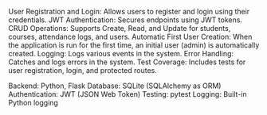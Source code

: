 User Registration and Login: Allows users to register and login using their credentials.
JWT Authentication: Secures endpoints using JWT tokens.
CRUD Operations: Supports Create, Read, and Update for students, courses, attendance logs, and users.
Automatic First User Creation: When the application is run for the first time, an initial user (admin) is automatically created.
Logging: Logs various events in the system.
Error Handling: Catches and logs errors in the system.
Test Coverage: Includes tests for user registration, login, and protected routes.

Backend: Python, Flask
Database: SQLite (SQLAlchemy as ORM)
Authentication: JWT (JSON Web Token)
Testing: pytest
Logging: Built-in Python logging

